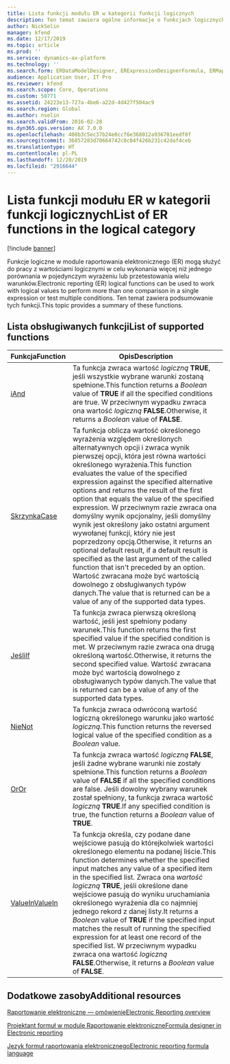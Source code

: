 ```yaml
---
title: Lista funkcji modułu ER w kategorii funkcji logicznych
description: Ten temat zawiera ogólne informacje o funkcjach logicznych obsługiwanych w module Raportowanie elektroniczne (ER).
author: NickSelin
manager: kfend
ms.date: 12/17/2019
ms.topic: article
ms.prod: ''
ms.service: dynamics-ax-platform
ms.technology: ''
ms.search.form: ERDataModelDesigner, ERExpressionDesignerFormula, ERMappedFormatDesigner, ERModelMappingDesigner
audience: Application User, IT Pro
ms.reviewer: kfend
ms.search.scope: Core, Operations
ms.custom: 58771
ms.assetid: 24223e13-727a-4be6-a22d-4d427f504ac9
ms.search.region: Global
ms.author: nselin
ms.search.validFrom: 2016-02-28
ms.dyn365.ops.version: AX 7.0.0
ms.openlocfilehash: 408b3c5ec37b24e0ccf6e368012a936701eedf0f
ms.sourcegitcommit: 36857283d70664742c8c04f426b231c42daf4ceb
ms.translationtype: HT
ms.contentlocale: pl-PL
ms.lasthandoff: 12/20/2019
ms.locfileid: "2916644"
---
```

# <a name="list-of-er-functions-in-the-logical-category"></a><span data-ttu-id="89f97-103">Lista funkcji modułu ER w kategorii funkcji logicznych</span><span class="sxs-lookup"><span data-stu-id="89f97-103">List of ER functions in the logical category</span></span>

[!include [banner](../includes/banner.md)]

<span data-ttu-id="89f97-104">Funkcje logiczne w module raportowania elektronicznego (ER) mogą służyć do pracy z wartościami logicznymi w celu wykonania więcej niż jednego porównania w pojedynczym wyrażeniu lub przetestowania wielu warunków.</span><span class="sxs-lookup"><span data-stu-id="89f97-104">Electronic reporting (ER) logical functions can be used to work with logical values to perform more than one comparison in a single expression or test multiple conditions.</span></span> <span data-ttu-id="89f97-105">Ten temat zawiera podsumowanie tych funkcji.</span><span class="sxs-lookup"><span data-stu-id="89f97-105">This topic provides a summary of these functions.</span></span>

## <a name="list-of-supported-functions"></a><span data-ttu-id="89f97-106">Lista obsługiwanych funkcji</span><span class="sxs-lookup"><span data-stu-id="89f97-106">List of supported functions</span></span>

| <span data-ttu-id="89f97-107">Funkcja</span><span class="sxs-lookup"><span data-stu-id="89f97-107">Function</span></span> | <span data-ttu-id="89f97-108">Opis</span><span class="sxs-lookup"><span data-stu-id="89f97-108">Description</span></span> |
|----------|-------------|
| [<span data-ttu-id="89f97-109">i</span><span class="sxs-lookup"><span data-stu-id="89f97-109">And</span></span>](er-functions-logical-and.md)                       | <span data-ttu-id="89f97-110">Ta funkcja zwraca wartość *logiczną* **TRUE**, jeśli wszystkie wybrane warunki zostaną spełnione.</span><span class="sxs-lookup"><span data-stu-id="89f97-110">This function returns a *Boolean* value of **TRUE** if all the specified conditions are true.</span></span> <span data-ttu-id="89f97-111">W przeciwnym wypadku zwraca ona wartość *logiczną* **FALSE**.</span><span class="sxs-lookup"><span data-stu-id="89f97-111">Otherwise, it returns a *Boolean* value of **FALSE**.</span></span> |
| [<span data-ttu-id="89f97-112">Skrzynka</span><span class="sxs-lookup"><span data-stu-id="89f97-112">Case</span></span>](er-functions-logical-case.md)                     | <span data-ttu-id="89f97-113">Ta funkcja oblicza wartość określonego wyrażenia względem określonych alternatywnych opcji i zwraca wynik pierwszej opcji, która jest równa wartości określonego wyrażenia.</span><span class="sxs-lookup"><span data-stu-id="89f97-113">This function evaluates the value of the specified expression against the specified alternative options and returns the result of the first option that equals the value of the specified expression.</span></span> <span data-ttu-id="89f97-114">W przeciwnym razie zwraca ona domyślny wynik opcjonalny, jeśli domyślny wynik jest określony jako ostatni argument wywołanej funkcji, który nie jest poprzedzony opcją.</span><span class="sxs-lookup"><span data-stu-id="89f97-114">Otherwise, it returns an optional default result, if a default result is specified as the last argument of the called function that isn't preceded by an option.</span></span> <span data-ttu-id="89f97-115">Wartość zwracana może być wartością dowolnego z obsługiwanych typów danych.</span><span class="sxs-lookup"><span data-stu-id="89f97-115">The value that is returned can be a value of any of the supported data types.</span></span> |
| [<span data-ttu-id="89f97-116">Jeśli</span><span class="sxs-lookup"><span data-stu-id="89f97-116">If</span></span>](er-functions-logical-if.md)                         | <span data-ttu-id="89f97-117">Ta funkcja zwraca pierwszą określoną wartość, jeśli jest spełniony podany warunek.</span><span class="sxs-lookup"><span data-stu-id="89f97-117">This function returns the first specified value if the specified condition is met.</span></span> <span data-ttu-id="89f97-118">W przeciwnym razie zwraca ona drugą określoną wartość.</span><span class="sxs-lookup"><span data-stu-id="89f97-118">Otherwise, it returns the second specified value.</span></span> <span data-ttu-id="89f97-119">Wartość zwracana może być wartością dowolnego z obsługiwanych typów danych.</span><span class="sxs-lookup"><span data-stu-id="89f97-119">The value that is returned can be a value of any of the supported data types.</span></span> |
| [<span data-ttu-id="89f97-120">Nie</span><span class="sxs-lookup"><span data-stu-id="89f97-120">Not</span></span>](er-functions-logical-not.md)                       | <span data-ttu-id="89f97-121">Ta funkcja zwraca odwróconą wartość logiczną określonego warunku jako wartość *logiczną*.</span><span class="sxs-lookup"><span data-stu-id="89f97-121">This function returns the reversed logical value of the specified condition as a *Boolean* value.</span></span> |
| [<span data-ttu-id="89f97-122">Or</span><span class="sxs-lookup"><span data-stu-id="89f97-122">Or</span></span>](er-functions-logical-or.md)                         | <span data-ttu-id="89f97-123">Ta funkcja zwraca wartość *logiczną* **FALSE**, jeśli żadne wybrane warunki nie zostały spełnione.</span><span class="sxs-lookup"><span data-stu-id="89f97-123">This function returns a *Boolean* value of **FALSE** if all the specified conditions are false.</span></span> <span data-ttu-id="89f97-124">Jeśli dowolny wybrany warunek został spełniony, ta funkcja zwraca wartość *logiczną* **TRUE**.</span><span class="sxs-lookup"><span data-stu-id="89f97-124">If any specified condition is true, the function returns a *Boolean* value of **TRUE**.</span></span> |
| [<span data-ttu-id="89f97-125">ValueIn</span><span class="sxs-lookup"><span data-stu-id="89f97-125">ValueIn</span></span>](er-functions-logical-valuein.md)               | <span data-ttu-id="89f97-126">Ta funkcja określa, czy podane dane wejściowe pasują do którejkolwiek wartości określonego elementu na podanej liście.</span><span class="sxs-lookup"><span data-stu-id="89f97-126">This function determines whether the specified input matches any value of a specified item in the specified list.</span></span> <span data-ttu-id="89f97-127">Zwraca ona *wartość logiczną* **TRUE**, jeśli określone dane wejściowe pasują do wyniku uruchamiania określonego wyrażenia dla co najmniej jednego rekord z danej listy.</span><span class="sxs-lookup"><span data-stu-id="89f97-127">It returns a *Boolean* value of **TRUE** if the specified input matches the result of running the specified expression for at least one record of the specified list.</span></span> <span data-ttu-id="89f97-128">W przeciwnym wypadku zwraca ona wartość *logiczną* **FALSE**.</span><span class="sxs-lookup"><span data-stu-id="89f97-128">Otherwise, it returns a *Boolean* value of **FALSE**.</span></span> |

## <a name="additional-resources"></a><span data-ttu-id="89f97-129">Dodatkowe zasoby</span><span class="sxs-lookup"><span data-stu-id="89f97-129">Additional resources</span></span>

[<span data-ttu-id="89f97-130">Raportowanie elektroniczne — omówienie</span><span class="sxs-lookup"><span data-stu-id="89f97-130">Electronic Reporting overview</span></span>](general-electronic-reporting.md)

[<span data-ttu-id="89f97-131">Projektant formuł w module Raportowanie elektroniczne</span><span class="sxs-lookup"><span data-stu-id="89f97-131">Formula designer in Electronic reporting</span></span>](general-electronic-reporting-formula-designer.md)

[<span data-ttu-id="89f97-132">Język formuł raportowania elektronicznego</span><span class="sxs-lookup"><span data-stu-id="89f97-132">Electronic reporting formula language</span></span>](er-formula-language.md)
